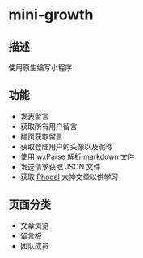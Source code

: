 

# mini-growth


## 描述

使用原生编写小程序

## 功能

 - 发表留言
 - 获取所有用户留言
 - 翻页获取留言
 - 获取登陆用户的头像以及昵称
 - 使用 [wxParse](https://github.com/icindy/wxParse)  解析 markdown 文件
 - 发送请求获取 JSON 文件
 - 获取 [Phodal](https://github.com/phodal) 大神文章以供学习

## 页面分类

 - 文章浏览
 - 留言板
 - 团队成员
 